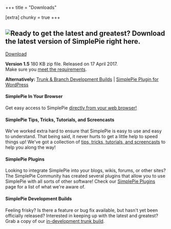 +++
title = "Downloads"

[extra]
chunky = true
+++

<div class="chunk">

## ![Ready to get the latest and greatest? Download the latest version of SimplePie right here.](/images/copy_latest_and_greatest.gif "Ready to get the latest and greatest?  Download the latest version of SimplePie right here.")

[Download](/downloads/_index.md?download)

**Version 1.5** 180 KB zip file. Released on 17 April 2017.  
Make sure you [meet the requirements](/wiki/setup/requirements).

**Alternatively:** [Trunk & Branch Development Builds](/development/) | [SimplePie Plugin for WordPress](http://wordpress.org/extend/plugins/simplepie-plugin-for-wordpress/)

</div>

<div class="chunk">

#### SimplePie In Your Browser

Get easy access to SimplePie [directly from your web browser!](/demo/easy_access/)

</div>

<div class="chunk">

#### SimplePie Tips, Tricks, Tutorials, and Screencasts

We've worked extra hard to ensure that SimplePie is easy to use and easy to understand. That being said, it never hurts to get a little help to speed things up! We've got a collection of [tips, tricks, tutorials, and screencasts](/wiki/tutorial/) to help you along the way!

</div>

<div class="chunk">

#### SimplePie Plugins

Looking to integrate SimplePie into your blogs, wikis, forums, or other sites? The SimplePie Community has created several plugins that allow you to use SimplePie with all sorts of other software! Check our [SimplePie Plugins](/wiki/plugins/) page for a list of what we're aware of.

</div>

<div class="chunk">

#### SimplePie Development Builds

Feeling frisky? Is there a feature or bug fix available, but hasn't yet been officially released? Interested in keeping up with the latest and greatest? Grab a copy of our [in-development trunk build](/development/).

</div>

